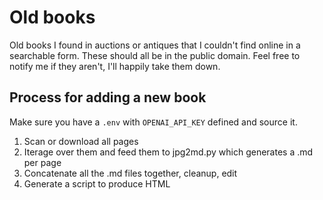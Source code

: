 # Old books

Old books I found in auctions or antiques that I couldn't find online in a searchable form. These should all be in the public domain. Feel free to notify me if they aren't, I'll happily take them down.

## Process for adding a new book

Make sure you have a `.env` with `OPENAI_API_KEY` defined and source it.

1. Scan or download all pages
2. Iterage over them and feed them to jpg2md.py which generates a .md per page
3. Concatenate all the .md files together, cleanup, edit
4. Generate a script to produce HTML
